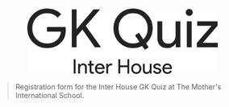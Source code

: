 <br>

<p align="center">
	<img src="./readme.svg" width=75% />
</p>

> Registration form for the Inter House GK Quiz at The Mother's International School.